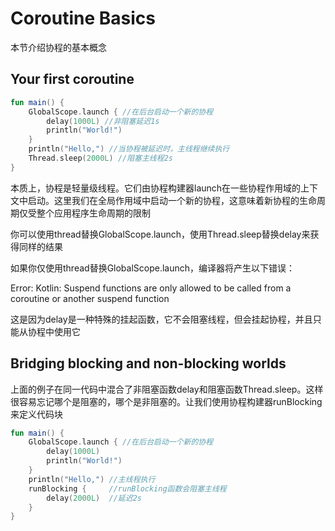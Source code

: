 # Coroutine Basics
本节介绍协程的基本概念

## Your first coroutine

```kotlin
fun main() {
    GlobalScope.launch { //在后台启动一个新的协程
        delay(1000L) //非阻塞延迟1s
        println("World!")
    }
    println("Hello,") //当协程被延迟时，主线程继续执行
    Thread.sleep(2000L) //阻塞主线程2s
}
```

本质上，协程是轻量级线程。它们由协程构建器launch在一些协程作用域的上下文中启动。这里我们在全局作用域中启动一个新的协程，这意味着新协程的生命周期仅受整个应用程序生命周期的限制

你可以使用thread替换GlobalScope.launch，使用Thread.sleep替换delay来获得同样的结果

如果你仅使用thread替换GlobalScope.launch，编译器将产生以下错误：

Error: Kotlin: Suspend functions are only allowed to be called from a coroutine or another suspend function

这是因为delay是一种特殊的挂起函数，它不会阻塞线程，但会挂起协程，并且只能从协程中使用它

## Bridging blocking and non-blocking worlds
上面的例子在同一代码中混合了非阻塞函数delay和阻塞函数Thread.sleep。这样很容易忘记哪个是阻塞的，哪个是非阻塞的。让我们使用协程构建器runBlocking来定义代码块

```kotlin
fun main() { 
    GlobalScope.launch { //在后台启动一个新的协程
        delay(1000L)
        println("World!")
    }
    println("Hello,") //主线程执行
    runBlocking {     //runBlocking函数会阻塞主线程
        delay(2000L)  //延迟2s
    } 
}
```

